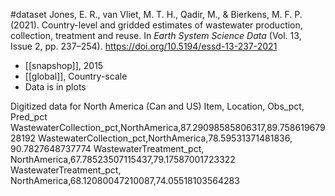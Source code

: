  #dataset
Jones, E. R., van Vliet, M. T. H., Qadir, M., & Bierkens, M. F. P. (2021). Country-level and gridded estimates of wastewater production, collection, treatment and reuse. In _Earth System Science Data_ (Vol. 13, Issue 2, pp. 237–254). https://doi.org/10.5194/essd-13-237-2021

- [[snapshop]], 2015
- [[global]], Country-scale
- Data is in plots

Digitized data for North America (Can and US)
Item, Location, Obs_pct, Pred_pct
WastewaterCollection_pct,NorthAmerica,87.29098585806317,89.75861967928192
WastewaterCollection_pct,NorthAmerica,78.59531371481836, 90.7827648737774
WastewaterTreatment_pct, NorthAmerica,67.78523507115437,79.17587001723322
WastewaterTreatment_pct, NorthAmerica,68.12080047210087,74.05518103564283